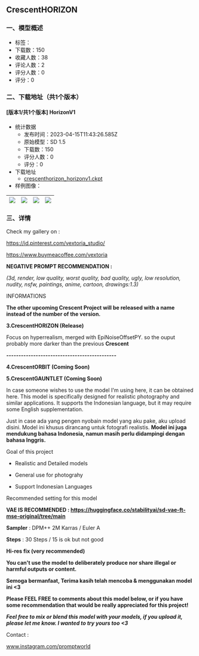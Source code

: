 ## CrescentHORIZON
### 一、模型概述

- 标签：
- 下载数：150
- 收藏人数：38
- 评论人数：2
- 评分人数：0
- 评分：0

### 二、下载地址（共1个版本）

#### [版本1/共1个版本] HorizonV1

- 统计数据
  - 发布时间：2023-04-15T11:43:26.585Z
  - 原始模型：SD 1.5
  - 下载数：150
  - 评分人数：0
  - 评分：0
- 下载地址
  - [crescenthorizon_horizonv1.ckpt](https://civitai.com/api/download/models/46279)
- 样例图像：

| <img src="https://image.civitai.com/xG1nkqKTMzGDvpLrqFT7WA/91c3881c-fe44-41e4-f64f-9a780efb0e00/width=450/501225.jpeg" /> | <img src="https://image.civitai.com/xG1nkqKTMzGDvpLrqFT7WA/c0628fab-d5e2-4ef4-9c6b-5e94244eab00/width=450/504455.jpeg" /> | <img src="https://image.civitai.com/xG1nkqKTMzGDvpLrqFT7WA/d5c44789-ad09-47a8-26c7-30dc74596800/width=450/501226.jpeg" /> | <img src="https://image.civitai.com/xG1nkqKTMzGDvpLrqFT7WA/f9df8dd9-cae0-4648-136b-93c0b6fd6100/width=450/504465.jpeg" /> |
| ---- | ---- | ---- | ---- |


### 三、详情
<p>Check my gallery on :</p><p><a target="_blank" rel="ugc" href="https://id.pinterest.com/vextoria_studio/">https://id.pinterest.com/vextoria_studio/</a></p><p><a target="_blank" rel="ugc" href="https://www.buymeacoffee.com/vextoria">https://www.buymeacoffee.com/vextoria</a></p><p></p><p><strong>NEGATIVE PROMPT RECOMMENDATION :</strong></p><p><em>(3d, render, low quality, worst quality, bad quality, ugly, low resolution, nudity, nsfw, paintings, anime, cartoon, drawings:1.3)</em></p><p></p><p>INFORMATIONS</p><p><strong>The other upcoming Crescent Project will be released with a name instead of the number of the version.</strong></p><p><strong>3.CrescentHORIZON (Release)</strong></p><p>Focus on hyperrealism, merged with EpiNoiseOffsetPY. so the ouput probably more darker than the previous <strong>Crescent</strong></p><p><strong>---------------------------------------------</strong></p><p><strong>4.CrescentORBIT (Coming Soon)</strong></p><p><strong>5.CrescentGAUNTLET (Coming Soon)</strong></p><p></p><p>In case someone wishes to use the model I'm using here, it can be obtained here. This model is specifically designed for realistic photography and similar applications. It supports the Indonesian language, but it may require some English supplementation.</p><p></p><p>Just in case ada yang pengen nyobain model yang aku pake, aku upload disini. Model ini khusus dirancang untuk fotografi realistis. <strong>Model ini juga mendukung bahasa Indonesia, namun masih perlu didampingi dengan bahasa Inggris.</strong></p><p></p><p>Goal of this project</p><ul><li><p>Realistic and Detailed models</p></li><li><p>General use for photograhy</p></li><li><p>Support Indonesian Languages</p></li></ul><p></p><p>Recommended setting for this model</p><p><strong>VAE IS RECOMMENDED : </strong><a target="_blank" rel="ugc" href="https://huggingface.co/stabilityai/sd-vae-ft-mse-original/tree/main"><strong>https://huggingface.co/stabilityai/sd-vae-ft-mse-original/tree/main</strong></a></p><p><strong>Sampler</strong> : DPM++ 2M Karras / Euler A</p><p><strong>Steps</strong> : 30 Steps / 15 is ok but not good</p><p><strong>Hi-res fix (very recommended)</strong></p><p></p><p><strong>You can't use the model to deliberately produce nor share illegal or harmful outputs or content.</strong></p><p></p><p><strong>Semoga bermanfaat, Terima kasih telah mencoba &amp; menggunakan model ini &lt;3</strong></p><p><strong>Please FEEL FREE to comments about this model below, or if you have some recommendation that would be really appreciated for this project!</strong></p><p></p><p><strong><em>Feel free to mix or blend this model with your models, if you upload it, please let me know. I wanted to try yours too &lt;3</em></strong></p><p>Contact :</p><p><a target="_blank" rel="ugc" href="http://www.instagram.com/promptworld">www.instagram.com/promptworld</a></p>
